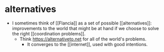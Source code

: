 # alternatives

- I sometimes think of [[Flancia]] as a set of possible [[alternatives]]: improvements to the world that might be at hand if we choose to solve the right [[coordination problems]].
  - Think https://alternativeto.net for all of the world's problems.
    - It converges to the [[internet]], used with good intentions.

